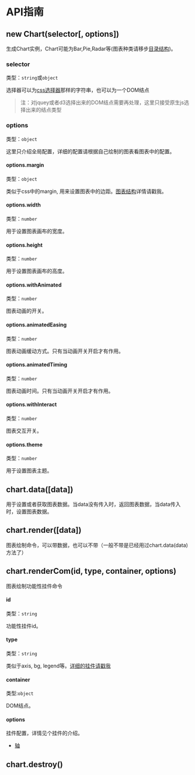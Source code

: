 # API指南

## new Chart(selector[, options])

生成Chart实例，Chart可能为Bar,Pie,Radar等(图表种类请移步[目录结构](../plugin/construct.md))。

### selector
类型：`string`或`object`

选择器可以为[css选择器](https://developer.mozilla.org/en-US/docs/Web/Guide/CSS/Getting_started/Selectors)那样的字符串，也可以为一个DOM结点

> 注：对jquey或者d3选择出来的DOM结点需要再处理，这里只接受原生js选择出来的结点类型 

### options
类型：`object`

这里只介绍全局配置，详细的配置请根据自己绘制的图表看图表中的配置。

#### options.margin
类型：`object`

类似于css中的margin, 用来设置图表中的边距。[图表结构]()详情请戳我。

#### options.width
类型：`number`

用于设置图表画布的宽度。

#### options.height
类型：`number`

用于设置图表画布的高度。

#### options.withAnimated
类型：`number`

图表动画的开关。

#### options.animatedEasing
类型：`number`

图表动画缓动方式。只有当动画开关开启才有作用。

#### options.animatedTiming
类型：`number`

图表动画时间。只有当动画开关开启才有作用。

#### options.withInteract
类型：`number`

图表交互开关。

#### options.theme
类型：`number`

用于设置图表主题。

## chart.data([data])

用于设置或者获取图表数据。当data没有传入时，返回图表数据，当data传入时，设置图表数据。

## chart.render([data])

图表绘制命令，可以带数据，也可以不带（一般不带是已经用过chart.data(data)方法了）

## chart.renderCom(id, type, container, options) 

图表绘制功能性挂件命令

#### id
类型：`string`

功能性挂件id。

#### type
类型：`string`

类似于axis, bg, legend等。[详细的挂件请戳我](../plugin/wedget.md)

#### container
类型:`object`

DOM结点。

#### options

挂件配置，详情见个挂件的介绍。
- [轴](../)


## chart.destroy()